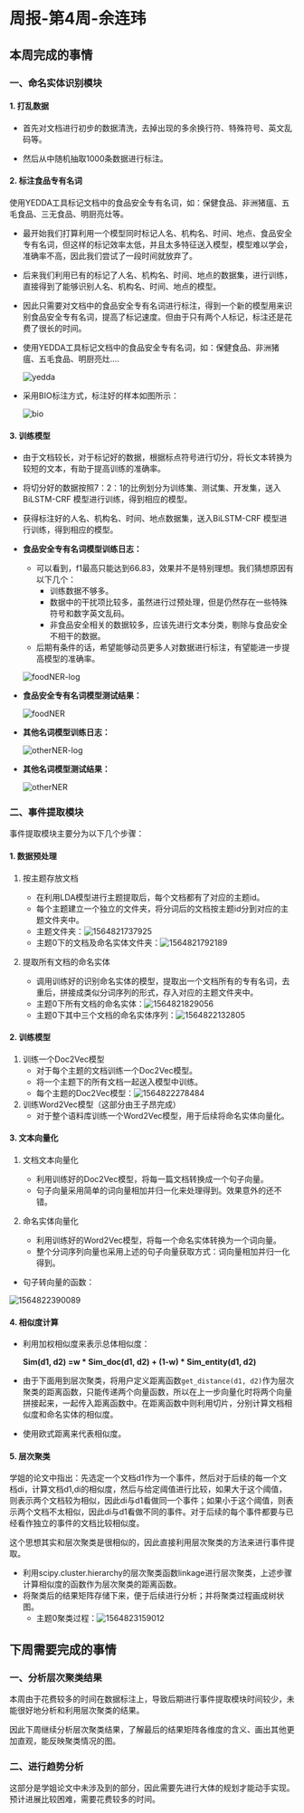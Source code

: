 







# 周报-第4周-余连玮

## 本周完成的事情

### 一、命名实体识别模块

#### 1. 打乱数据

- 首先对文档进行初步的数据清洗，去掉出现的多余换行符、特殊符号、英文乱码等。

- 然后从中随机抽取1000条数据进行标注。

#### 2. 标注食品专有名词

使用YEDDA工具标记文档中的食品安全专有名词，如：保健食品、非洲猪瘟、五毛食品、三无食品、明厨亮灶等。

- 最开始我们打算利用一个模型同时标记人名、机构名、时间、地点、食品安全专有名词，但这样的标记效率太低，并且太多特征送入模型，模型难以学会，准确率不高，因此我们尝试了一段时间就放弃了。
- 后来我们利用已有的标记了人名、机构名、时间、地点的数据集，进行训练，直接得到了能够识别人名、机构名、时间、地点的模型。
- 因此只需要对文档中的食品安全专有名词进行标注，得到一个新的模型用来识别食品安全专有名词，提高了标记速度。但由于只有两个人标记，标注还是花费了很长的时间。

- 使用YEDDA工具标记文档中的食品安全专有名词，如：保健食品、非洲猪瘟、五毛食品、明厨亮灶....

  ![yedda](第4周周报-余连玮.assets/yedda.png)

- 采用BIO标注方式，标注好的样本如图所示：

  ![bio](第4周周报-余连玮.assets/bio.png)

#### 3. 训练模型

- 由于文档较长，对于标记好的数据，根据标点符号进行切分，将长文本转换为较短的文本，有助于提高训练的准确率。
- 将切分好的数据按照7：2：1的比例划分为训练集、测试集、开发集，送入BiLSTM-CRF 模型进行训练，得到相应的模型。
- 获得标注好的人名、机构名、时间、地点数据集，送入BiLSTM-CRF 模型进行训练，得到相应的模型。



- **食品安全专有名词模型训练日志：**

  - 可以看到，f1最高只能达到66.83，效果并不是特别理想。我们猜想原因有以下几个：
    - 训练数据不够多。
    - 数据中的干扰项比较多，虽然进行过预处理，但是仍然存在一些特殊符号和数字英文乱码。
    - 非食品安全相关的数据较多，应该先进行文本分类，剔除与食品安全不相干的数据。
  - 后期有条件的话，希望能够动员更多人对数据进行标注，有望能进一步提高模型的准确率。

  ![foodNER-log](第4周周报-余连玮.assets/foodNER-log.PNG)



- **食品安全专有名词模型测试结果：**

  ![foodNER](第4周周报-余连玮.assets/foodNER.PNG)



- **其他名词模型训练日志：**

  ![otherNER-log](第4周周报-余连玮.assets/otherNER-log.PNG)



- **其他名词模型测试结果：**

  ![otherNER](第4周周报-余连玮.assets/otherNER.PNG)



### 二、事件提取模块

事件提取模块主要分为以下几个步骤：

#### 1. 数据预处理

1. 按主题存放文档
   - 在利用LDA模型进行主题提取后，每个文档都有了对应的主题id。
   - 每个主题建立一个独立的文件夹，将分词后的文档按主题id分到对应的主题文件夹中。
   - 主题文件夹：![1564821737925](第4周周报-余连玮.assets/1564821737925.png)
   - 主题0下的文档及命名实体文件夹：![1564821792189](第4周周报-余连玮.assets/1564821792189.png)

2. 提取所有文档的命名实体
   - 调用训练好的识别命名实体的模型，提取出一个文档所有的专有名词，去重后，拼接成类似分词序列的形式，存入对应的主题文件夹中。
   - 主题0下所有文档的命名实体：![1564821829056](第4周周报-余连玮.assets/1564821829056.png)
   - 主题0下其中三个文档的命名实体序列：![1564822132805](第4周周报-余连玮.assets/1564822132805.png)

#### 2. 训练模型

1. 训练一个Doc2Vec模型
   - 对于每个主题的文档训练一个Doc2Vec模型。
   - 将一个主题下的所有文档一起送入模型中训练。
   - 每个主题的Doc2Vec模型：![1564822278484](第4周周报-余连玮.assets/1564822278484.png)
2. 训练Word2Vec模型（这部分由王子昂完成）
   - 对于整个语料库训练一个Word2Vec模型，用于后续将命名实体向量化。

#### 3. 文本向量化

1. 文档文本向量化
   - 利用训练好的Doc2Vec模型，将每一篇文档转换成一个句子向量。
   - 句子向量采用简单的词向量相加并归一化来处理得到。效果意外的还不错。

2. 命名实体向量化
   - 利用训练好的Word2Vec模型，将每一个命名实体转换为一个词向量。
   - 整个分词序列向量也采用上述的句子向量获取方式：词向量相加并归一化得到。

- 句子转向量的函数：

![1564822390089](第4周周报-余连玮.assets/1564822390089.png)



#### 4. 相似度计算

- 利用加权相似度来表示总体相似度：

  **Sim(d1, d2) =w \* Sim_doc(d1, d2) + (1-w) \* Sim_entity(d1, d2)**

- 由于下面用到层次聚类，将用户定义距离函数`get_distance(d1, d2)`作为层次聚类的距离函数，只能传递两个向量函数，所以在上一步向量化时将两个向量拼接起来，一起传入距离函数中。在距离函数中则利用切片，分别计算文档相似度和命名实体的相似度。

- 使用欧式距离来代表相似度。

#### 5. 层次聚类

学姐的论文中指出：先选定一个文档d1作为一个事件，然后对于后续的每一个文档di，计算文档d1,di的相似度，然后与给定阈值进行比较，如果大于这个阈值，则表示两个文档较为相似，因此di与d1看做同一个事件；如果小于这个阈值，则表示两个文档不太相似，因此di与d1看做不同的事件。对于后续的每个事件都要与已经看作独立的事件的文档比较相似度。

这个思想其实和层次聚类是很相似的，因此直接利用层次聚类的方法来进行事件提取。

- 利用scipy.cluster.hierarchy的层次聚类函数linkage进行层次聚类，上述步骤计算相似度的函数作为层次聚类的距离函数。
- 将聚类后的结果矩阵存储下来，便于后续进行分析；并将聚类过程画成树状图。
  - 主题0聚类过程：![1564823159012](第4周周报-余连玮.assets/1564823159012.png)

## 下周需要完成的事情 ##

### 一、分析层次聚类结果 ###

本周由于花费较多的时间在数据标注上，导致后期进行事件提取模块时间较少，未能很好地分析和利用层次聚类的结果。

因此下周继续分析层次聚类结果，了解最后的结果矩阵各维度的含义、画出其他更加直观，能反映聚类情况的图。

### 二、进行趋势分析 ###

这部分是学姐论文中未涉及到的部分，因此需要先进行大体的规划才能动手实现。预计进展比较困难，需要花费较多的时间。